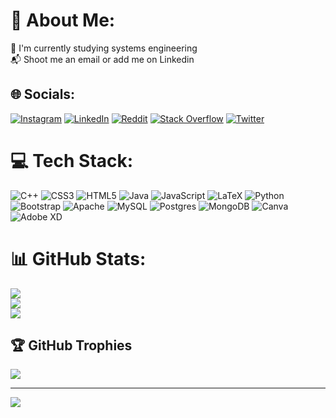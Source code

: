 # 💫 About Me:
📒  I'm currently studying systems engineering<br>📬 Shoot me an email or add me on Linkedin


## 🌐 Socials:
[![Instagram](https://img.shields.io/badge/Instagram-%23E4405F.svg?logo=Instagram&logoColor=white)](https://instagram.com/s4muelrom) [![LinkedIn](https://img.shields.io/badge/LinkedIn-%230077B5.svg?logo=linkedin&logoColor=white)](https://linkedin.com/in/samuel-andres-romero-bueno-b27898216) [![Reddit](https://img.shields.io/badge/Reddit-%23FF4500.svg?logo=Reddit&logoColor=white)](https://reddit.com/user/S4MU3L-ROM) [![Stack Overflow](https://img.shields.io/badge/-Stackoverflow-FE7A16?logo=stack-overflow&logoColor=white)](https://stackoverflow.com/users/20453009) [![Twitter](https://img.shields.io/badge/Twitter-%231DA1F2.svg?logo=Twitter&logoColor=white)](https://twitter.com/S4MUEL_ROMERO) 

# 💻 Tech Stack:
![C++](https://img.shields.io/badge/c++-%2300599C.svg?style=for-the-badge&logo=c%2B%2B&logoColor=white) ![CSS3](https://img.shields.io/badge/css3-%231572B6.svg?style=for-the-badge&logo=css3&logoColor=white) ![HTML5](https://img.shields.io/badge/html5-%23E34F26.svg?style=for-the-badge&logo=html5&logoColor=white) ![Java](https://img.shields.io/badge/java-%23ED8B00.svg?style=for-the-badge&logo=java&logoColor=white) ![JavaScript](https://img.shields.io/badge/javascript-%23323330.svg?style=for-the-badge&logo=javascript&logoColor=%23F7DF1E) ![LaTeX](https://img.shields.io/badge/latex-%23008080.svg?style=for-the-badge&logo=latex&logoColor=white) ![Python](https://img.shields.io/badge/python-3670A0?style=for-the-badge&logo=python&logoColor=ffdd54) ![Bootstrap](https://img.shields.io/badge/bootstrap-%23563D7C.svg?style=for-the-badge&logo=bootstrap&logoColor=white) ![Apache](https://img.shields.io/badge/apache-%23D42029.svg?style=for-the-badge&logo=apache&logoColor=white) ![MySQL](https://img.shields.io/badge/mysql-%2300f.svg?style=for-the-badge&logo=mysql&logoColor=white) ![Postgres](https://img.shields.io/badge/postgres-%23316192.svg?style=for-the-badge&logo=postgresql&logoColor=white) ![MongoDB](https://img.shields.io/badge/MongoDB-%234ea94b.svg?style=for-the-badge&logo=mongodb&logoColor=white) ![Canva](https://img.shields.io/badge/Canva-%2300C4CC.svg?style=for-the-badge&logo=Canva&logoColor=white) ![Adobe XD](https://img.shields.io/badge/Adobe%20XD-470137?style=for-the-badge&logo=Adobe%20XD&logoColor=#FF61F6)
# 📊 GitHub Stats:
![](https://github-readme-stats.vercel.app/api?username=S4MU3L-ROM&theme=monokai&hide_border=false&include_all_commits=true&count_private=false)<br/>
![](https://github-readme-streak-stats.herokuapp.com/?user=S4MU3L-ROM&theme=monokai&hide_border=false)<br/>
![](https://github-readme-stats.vercel.app/api/top-langs/?username=S4MU3L-ROM&theme=monokai&hide_border=false&include_all_commits=true&count_private=false&layout=compact)

## 🏆 GitHub Trophies
![](https://github-profile-trophy.vercel.app/?username=S4MU3L-ROM&theme=monokai&no-frame=true&no-bg=false&margin-w=4)

---
[![](https://visitcount.itsvg.in/api?id=S4MU3L-ROM&icon=0&color=10)](https://visitcount.itsvg.in)

<!-- Proudly created with GPRM ( https://gprm.itsvg.in ) -->
